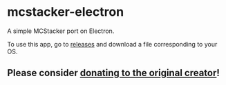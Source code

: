# mcstacker-electron
A simple MCStacker port on Electron.

To use this app, go to [releases](https://github.com/LetGame/mcstacker-electron/releases) and download a file corresponding to your OS.

## Please consider [donating to the original creator](https://ko-fi.com/B0B2BOMSM)!
